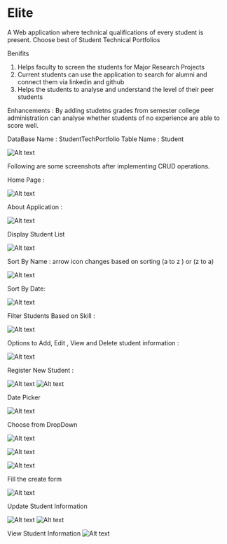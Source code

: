# Elite
A Web application where technical qualifications of every student is present. Choose best of Student Technical Portfolios

Benifits
1. Helps faculty to screen the students for Major Research Projects
2. Current students can use the application to search for alumni and connect them via linkedin and github
3. Helps the students to analyse and understand the level of their peer students

Enhancements :
By adding studetns grades from semester college administration can analyse whether students of no experience are able to score well.


DataBase
Name : StudentTechPortfolio
Table Name : Student


![Alt text](/Elite/Images/database.jpg?raw=true "Optional Title")

Following are some screenshots after implementing CRUD operations.

Home Page : 


![Alt text](/Elite/Images/Home%20Page.jpg?raw=true)

About Application :

![Alt text](/Elite/Images/About.jpg?raw=true)

Display Student List

![Alt text](/Elite/Images/Student%20List.jpg?raw=true)

Sort By Name : arrow icon changes based on sorting (a to z ) or (z to a)

![Alt text](/Elite/Images/Sorting.jpg?raw=true)

Sort By Date:

![Alt text](/Elite/Images/Date%20Sorting.jpg?raw=true)

Filter Students Based on Skill :

![Alt text](/Elite/Images/search%20python.jpg?raw=true)

Options to Add, Edit , View and Delete student information :

![Alt text](/Elite/Images/Edit%20and%20create%20options.jpg?raw=true)

Register New Student : 

![Alt text](/Elite/Images/create%20screen.jpg?raw=true)
![Alt text](/Elite/Images/Create%202.jpg?raw=true)

Date Picker

![Alt text](/Elite/Images/date%20picker.jpg?raw=true)

Choose from DropDown

![Alt text](/Elite/Images/choose%20from%20options.jpg?raw=true)

![Alt text](/Elite/Images/choose%20from%20program.jpg?raw=true)

![Alt text](/Elite/Images/choose%20from%20options.jpg?raw=true)

Fill the create form 

![Alt text](/Elite/Images/choose%fill%20information.jpg?raw=true)

Update Student Information


![Alt text](/Elite/Images/Edit%20Student.jpg?raw=true)
![Alt text](/Elite/Images/Edit%20Student2.jpg?raw=true)



View Student Information 
![Alt text](/Elite/Images/View%20informtaion.jpg?raw=true)



